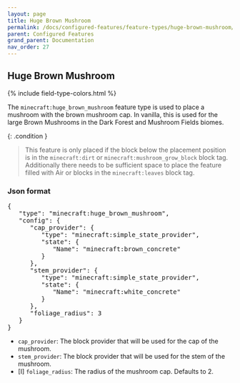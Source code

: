 ```yaml
---
layout: page
title: Huge Brown Mushroom
permalink: /docs/configured-features/feature-types/huge-brown-mushroom/
parent: Configured Features
grand_parent: Documentation
nav_order: 27
---
```


## Huge Brown Mushroom

<head>
    {% include field-type-colors.html %}
</head>

The `minecraft:huge_brown_mushroom` feature type is used to place a mushroom with the brown mushroom cap. In vanilla, this is used for the large Brown Mushrooms in the Dark Forest and Mushroom Fields biomes.

{: .condition }
> This feature is only placed if the block below the placement position is in the `minecraft:dirt` or `minecraft:mushroom_grow_block` block tag. Additionally there needs to be sufficient space to place the feature filled with Air or blocks in the `minecraft:leaves` block tag.

### Json format

<pre>
{
   "type": "minecraft:huge_brown_mushroom",
   "config": {
      "cap_provider": {
         "type": "minecraft:simple_state_provider",
         "state": {
            "Name": "minecraft:brown_concrete"
         }
      },
      "stem_provider": {
         "type": "minecraft:simple_state_provider",
         "state": {
            "Name": "minecraft:white_concrete"
         }
      },
      "foliage_radius": 3
   }
}
</pre>

* `cap_provider`: The block provider that will be used for the cap of the mushroom.
* `stem_provider`: The block provider that will be used for the stem of the mushroom.
* ‌<bl>[I]</bl> `foliage_radius`: The radius of the mushroom cap. Defaults to 2.